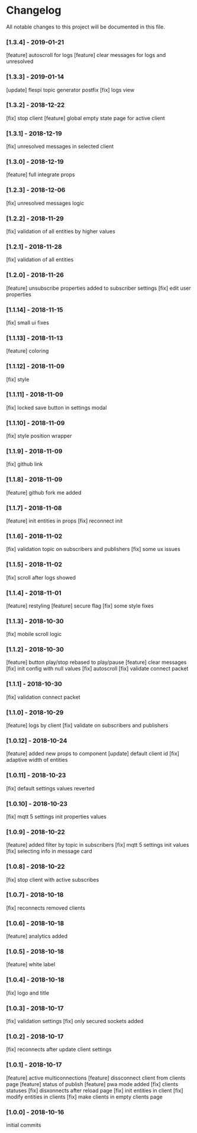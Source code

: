 # Changelog
All notable changes to this project will be documented in this file.
### [1.3.4] - 2019-01-21
[feature] autoscroll for logs
[feature] clear messages for logs and unresolved
### [1.3.3] - 2019-01-14
[update] flespi topic generator postfix
[fix] logs view
### [1.3.2] - 2018-12-22
[fix] stop client
[feature] global empty state page for active client
### [1.3.1] - 2018-12-19
[fix] unresolved messages in selected client
### [1.3.0] - 2018-12-19
[feature] full integrate props
### [1.2.3] - 2018-12-06
[fix] unresolved messages logic
### [1.2.2] - 2018-11-29
[fix] validation of all entities by higher values
### [1.2.1] - 2018-11-28
[fix] validation of all entities
### [1.2.0] - 2018-11-26
[feature] unsubscribe properties added to subscriber settings
[fix] edit user properties
### [1.1.14] - 2018-11-15
[fix] small ui fixes
### [1.1.13] - 2018-11-13
[feature] coloring
### [1.1.12] - 2018-11-09
[fix] style
### [1.1.11] - 2018-11-09
[fix] locked save button in settings modal
### [1.1.10] - 2018-11-09
[fix] style position wrapper
### [1.1.9] - 2018-11-09
[fix] github link
### [1.1.8] - 2018-11-09
[feature] github fork me added
### [1.1.7] - 2018-11-08
[feature] init entities in props
[fix] reconnect init
### [1.1.6] - 2018-11-02
[fix] validation topic on subscribers and publishers
[fix] some ux issues
### [1.1.5] - 2018-11-02
[fix] scroll after logs showed
### [1.1.4] - 2018-11-01
[feature] restyling
[feature] secure flag
[fix] some style fixes
### [1.1.3] - 2018-10-30
[fix] mobile scroll logic
### [1.1.2] - 2018-10-30
[feature] button play/stop rebased to play/pause
[feature] clear messages
[fix] init config with null values
[fix] autoscroll
[fix] validate connect packet
### [1.1.1] - 2018-10-30
[fix] validation connect packet
### [1.1.0] - 2018-10-29
[feature] logs by client
[fix] validate on subscribers and publishers
### [1.0.12] - 2018-10-24
[feature] added new props to component
[update] default client id
[fix] adaptive width of entities
### [1.0.11] - 2018-10-23
[fix] default settings values reverted
### [1.0.10] - 2018-10-23
[fix] mqtt 5 settings init properties values
### [1.0.9] - 2018-10-22
[feature] added filter by topic in subscribers
[fix] mqtt 5 settings init values
[fix] selecting info in message card
### [1.0.8] - 2018-10-22
[fix] stop client with active subscribes
### [1.0.7] - 2018-10-18
[fix] reconnects removed clients
### [1.0.6] - 2018-10-18
[feature] analytics added
### [1.0.5] - 2018-10-18
[feature] white label
### [1.0.4] - 2018-10-18
[fix] logo and title
### [1.0.3] - 2018-10-17
[fix] validation settings
[fix] only secured sockets added
### [1.0.2] - 2018-10-17
[fix] reconnects after update client settings
### [1.0.1] - 2018-10-17
[feature] active multiconnections
[feature] dissconnect client from clients page
[feature] status of publish
[feature] pwa mode added
[fix] clients statuses
[fix] disxonnects after reload page
[fix] init entities in client
[fix] modify entities in clients
[fix] make clients in empty clients page
### [1.0.0] - 2018-10-16
initial commits
